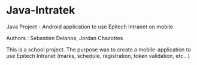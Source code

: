 # Java-Intratek

Java Project - Android application to use Epitech Intranet on mobile

Authors : Sebastien Delanos, Jordan Chazottes

This is a school project. The purpose was to create a mobile-application to use Epitech Intranet (marks, schedule, registration, 
token validation, etc...)
